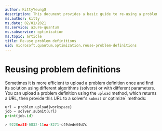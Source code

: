 ```yaml
---
author: KittyYeungQ
description: This document provides a basic guide to re-using a problem definition when solving problems in Azure Quantum using Python.
ms.author: kitty
ms.date: 02/01/2021
ms.service: azure-quantum
ms.subservice: optimization
ms.topic: article
title: Re-use problem definitions
uid: microsoft.quantum.optimization.reuse-problem-definitions
---
```


# Reusing problem definitions

Sometimes it is more efficient to upload a problem definition once and find its solution using different algorithms (solvers) or with different parameters. You can upload a problem definition using the `upload` method, which returns a URL, then provide this URL to a solver's `submit` or optimize` methods:

```py
url = problem.upload(workspace)
job = solver.submit(url)
print(job.id)

> 9228ea88-6832-11ea-8271-c49dede60d7c
```